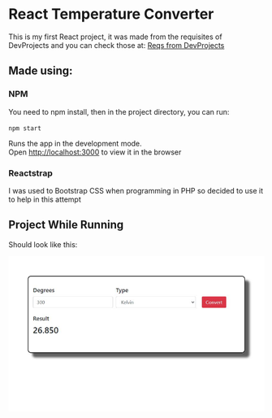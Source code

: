 # React Temperature Converter

This is my first React project, it was made from the requisites of DevProjects and you can check those at:
[Reqs from DevProjects](https://www.codementor.io/projects/temperature-converter-website-atx32dy7mf)



## Made using:

### NPM
You need to npm install, then in the project directory, you can run:

`npm start`

Runs the app in the development mode.\
Open [http://localhost:3000](http://localhost:3000) to view it in the browser

### Reactstrap

I was used to Bootstrap CSS when programming in PHP so decided to use it to help in this attempt


## Project While Running

Should look like this:

![Working](https://github.com/LuizGustavoDuarte/React-Temperature-Converter/blob/main/descriptionPic.JPG)

